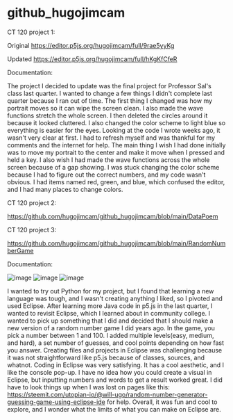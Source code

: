 # github_hugojimcam

CT 120 project 1:

Original https://editor.p5js.org/hugojimcam/full/9rae5yyKg

Updated https://editor.p5js.org/hugojimcam/full/hKgKfCfeR

Documentation:

The project I decided to update was the final project for Professor Sal's class last quarter. I wanted to change a few things I didn't complete last quarter because I ran out of time. The first thing I changed was how my portrait moves so it can wipe the screen clean. I also made the wave functions stretch the whole screen. I then deleted the circles around it because it looked cluttered. I also changed the color scheme to light blue so everything is easier for the eyes. Looking at the code I wrote weeks ago, it wasn't very clear at first. I had to refresh myself and was thankful for my comments and the internet for help. The main thing I wish I had done initially was to move my portrait to the center and make it move when I pressed and held a key. I also wish I had made the wave functions across the whole screen because of a gap showing. I was stuck changing the color scheme because I had to figure out the correct numbers, and my code wasn't obvious. I had items named red, green, and blue, which confused the editor, and I had many places to change colors. 

CT 120 project 2: 

https://github.com/hugojimcam/github_hugojimcam/blob/main/DataPoem

CT 120 project 3: 

https://github.com/hugojimcam/github_hugojimcam/blob/main/RandomNumberGame

Documentation: 

![image](https://github.com/user-attachments/assets/dd7fb5a0-38a7-4f43-9947-f9dab3196a0f)
![image](https://github.com/user-attachments/assets/4b460ef2-14e1-41ff-abb7-1ec7a6f4da81)
![image](https://github.com/user-attachments/assets/fa500548-8cd1-42a1-9a9c-26280a18d482)

I wanted to try out Python for my project, but I found that learning a new language was tough, and I wasn't creating anything I liked, so I pivoted and used Eclipse. After learning more Java code in p5.js in the last quarter, I wanted to revisit Eclipse, which I learned about in community college. I wanted to pick up something that I did and decided that I should make a new version of a random number game I did years ago. In the game, you pick a number between 1 and 100. I added multiple levels(easy, medium, and hard), a set number of guesses, and cool points depending on how fast you answer. Creating files and projects in Eclipse was challenging because it was not straightforward like p5.js because of classes, sources, and whatnot. Coding in Eclipse was very satisfying. It has a cool aesthetic, and I like the console pop-up. I have no idea how you could create a visual in Eclipse, but inputting numbers and words to get a result worked great. I did have to look things up when I was lost on pages like this: https://steemit.com/utopian-io/@will-ugo/random-number-generator-guessing-game-using-eclipse-ide for help. Overall, it was fun and cool to explore, and I wonder what the limits of what you can make on Eclipse are. 


